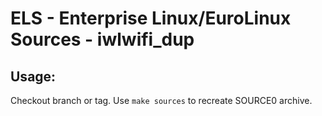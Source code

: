# ELS - Enterprise Linux/EuroLinux Sources - iwlwifi_dup
 
## Usage:
  Checkout branch or tag. Use `make sources` to recreate  SOURCE0 archive.
